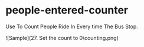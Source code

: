 # people-entered-counter
Use To Count People Ride In Every time The Bus Stop.

![Sample](27. Set the count to 0\counting.png)

